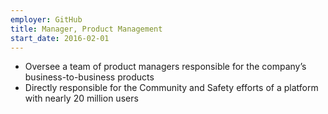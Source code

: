 ```yaml
---
employer: GitHub
title: Manager, Product Management
start_date: 2016-02-01
---
```


* Oversee a team of product managers responsible for the company’s business-to-business products
* Directly responsible for the Community and Safety efforts of a platform with nearly 20 million users
